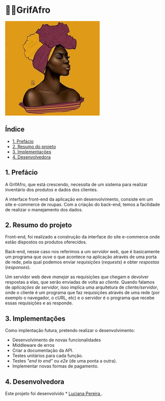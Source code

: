 # ✊🏾GrifAfro

![img](./Logo.jfif)

## Índice

* [1. Prefácio](#1-prefácio)
* [2. Resumo do projeto](#2-resumo-do-projeto)
* [3. Implementações](#4-implementações)
* [4. Desenvolvedora](#5-desenvolvedora)

## 1. Prefácio

A GrifAfro, que está crescendo, necessita de um
sistema para realizar inventário dos produtos e dados dos clientes.

A interface front-end da aplicação em desenvolvimento, consiste em um site e-commerce de roupas.
Com a criação do back-end, temos a facilidade de realizar o manejamento dos dados. 

## 2. Resumo do projeto

Front-end, foi realizado a construção da interface do site e-commerce onde estão dispostos os produtos oferecidos.

Back-end, nesse caso nos referimos a um _servidor web_, que é basicamente
um programa que _ouve_ o que acontece na aplicação através de uma porta de rede,
pela qual podemos enviar _requisições_ (_requests_) e obter _respostas_ (_responses_).

Um servidor web deve _manejar_ as requisições que chegam e devolver respostas a elas,
que serão enviadas de volta ao _cliente_. Quando falamos de _aplicações de servidor_,
isso implica uma arquitetura de _cliente/servidor_, onde o cliente é um programa
que faz requisições através de uma rede (por exemplo o navegador, o cURL, etc)
e o servidor é o programa que recebe essas requisições e as responde.

## 3. Implementações
Como implentação futura, pretendo realizar o desenvolvimento: 
* Desenvolvimento de novas funcionalidades
* Middleware de erros
* Criar a documentação da API.
* Testes unitários para cada função.
* Testes _"end to end"_ ou _e2e_ (de uma ponta a outra).
* Implementar novas formas de pagamento.

## 4. Desenvolvedora

Este projeto foi desenvolvido * [Luciana Pereira ](https://github.com/luciana-pereira).

